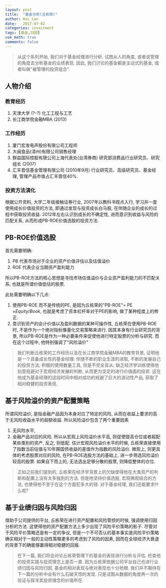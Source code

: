 ```yaml
---
layout: post
title:  "基金分析(丘栋荣)"
author: Hai Lan
date:   2017-07-02
categories: investment
tags: [基金,归因]
use_math: true
comments: false
---
```



  > 从这个系列开始, 我们对于基金经理进行分析, 试图从人的角度, 或者说管理的角度去分析基金的业绩表现. 因此, 我们讨论的基金都是主动式的基金, 或者叫做"被管理的投资组合".

## 人物介绍
### 教育经历
1. 天津大学 (?-?) 化工工程与工艺
2. 长江商学院金融MBA (2013)
### 工作经历
1. 厦门宏发电声股份有限公司工程师
2. 大闽食品(漳州)有限公司销售经理
3. 群益国际控股有限公司上海代表处(台湾券商) 研究部消费品行业研究员、研究组长 (2007)
4. 汇丰晋信基金管理有限公司 (2010年9月) 行业研究员、高级研究员、基金经理, 管理产品市值占汇丰晋信40%.
### 投资方法演化
根据公开资料, 大学二年级接触证券行业, 2007年以教科书观点入行, 学习并一度使用成长价值投资的方法, 即通过发现与投资成长白马股, 在伴随企业的成长的过程中获取投资收益. 2012年左右认识到成长的不确定性, 进而意识到收益与风险的匹配关系, 从而形成PB-ROE价值选股的投资方法.

## PB-ROE价值选股
首先需要明确:

1. PB 代表市场对于企业的资产价值评估以及估值溢价
2. ROE 代表企业当期资产盈利能力

所以PB-ROE方法的核心思想是寻找市场估值溢价与企业资产盈利能力的不匹配关系, 也就是所谓价值低估的股票.

此处需要明确以下几点:
1. 使用PB-ROE 而不是传统的PE, 是因为丘栋荣的"PB-ROE"= PE $\times Equity/Book$, 也就是考虑了资本杠杆率对于PE的影响, 做了某种程度上的修正.
2. 意识到资产的会计价值以及盈利数据的某种可操作性, 丘栋荣在使用PB-ROE时, 不是作为一个绝对指标像量化交易策略来进行. 因其本身有行业研究员的背景, 所以PB-ROE是作为一种必要条件来促使他进行特定股票的分析与研究. 而在这个过程中, 他特别强调了"风险溢价"

> 我们判断丘栋荣的工作经历以及在长江商学院金融MBA的教育背景, 证明他是一个具备成长性的基金经理: 伴随不断的职业生涯的进取, 不断的发展自己的投资方法; 积极的使用数量工具, 但是不完全盲从; 缺乏经济学训练使得他刻意规避对于宏观经济发展的判断, 从而更为坚定的进行价值面的投资. 这在他成为基金经理的这段时间中相对成功的规避了巨大的波动性产品, 获取了相对稳健的投资表现.

## 基于风险溢价的资产配置策略
所谓风险溢价, 是指金融产品因为本身对应了特定的风险, 从而在收益上要求的高于无风险收益水平的超额收益. 所以风险溢价包含了两个重要因素
1. 无风险水平,
2. 金融产品对应的风险.
所以从宏观上风险溢价水平高, 则促使提高仓位或者超配某些类别的资产, 反之, 则低配. 估计宏观风险溢价水平的时候, 丘栋荣直接使用了指数当前估值与10年期国债收益的差值作为指数的风险溢价.
微观上, 则更具体的考虑股票对应的风险, 在PB-ROE选股方法的基础上, 进一步筛选风险溢价较高的股票. 如果自下而上的, 无法选出足够分散的股票, 则降低整体的仓位.

> 正如之前我们提到的, 丘栋荣在经济学背景上的欠缺使得他在大类资产的判断和配置上没有太多独到的方法. 但是他坚持价值选股, 宏观微观结合的方法, 也使得他不至于在这个方面犯多大的错. 对于基金经理, 我们还能要求什么呢?

## 基于业绩归因与风险归因
借助于公司提供的平台, 丘栋荣在进行资产配置和风险管控的时候, 强调使用归因分析的方法. 这使得他的资产配置方法上多少出现了风险平价策略的影子. 尽管对于风险平价策略还是有一定的争议, 但是一个不可否认的基本事实是风险平价策略确实相对于一般的主动性策略更多的考虑到了风险的因素, 因而在全球经济大衰退的背景下的确能够赢得相对稳健的回报.

> 在下一篇, 我们将会对论丘栋荣管理下的基金的表现进行分析与评估. 检查他的投资实践与投资理念上是否一直. 因为丘栋荣依据公司平台自己也进行业绩归因与风险归因. 基金的相对表现与绝对表现也十分抢眼. 我们并不期待在下一篇的分析中会有什么石破天惊的发现. 只是试图从数据的角度再一次的验证与探寻其投资理念的价值所在.
